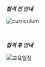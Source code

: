 ***합격 전 안내***

![curriculum](https://user-images.githubusercontent.com/80089860/162371341-e4ee53d6-ed85-4292-b554-3836b0842940.jpg)

<br>

***합격 후 안내***

![교육일정](https://user-images.githubusercontent.com/80089860/162689438-1bfa177c-dbc3-42df-88a0-64ba0dd0acda.PNG)
